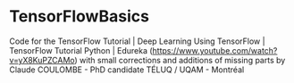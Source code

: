 # TensorFlowBasics
Code for the TensorFlow Tutorial | Deep Learning Using TensorFlow | TensorFlow Tutorial Python | Edureka (https://www.youtube.com/watch?v=yX8KuPZCAMo) with small corrections and additions of missing parts by Claude COULOMBE - PhD candidate TÉLUQ / UQAM - Montréal
